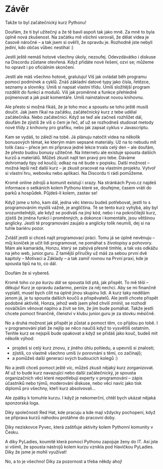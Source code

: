 # Závěr

Takže to byl začátečnický kurz Pythonu!


Doufám, že ti byl užitečný a že tě bavil aspoň tak jako mně.
Za mně to byla úplně nová zkušenost.
Na začátku mě všichni varovali, že dělat videa je časově náročné – a tak jsem si ověřil, že opravdu je.
Rozhodně jste nebyli jediní, kdo občas vůbec nestíhal :)


Jestli ještě nemáš hotové všechny úkoly, nezoufej.
Odevzdávátko i diskuse na Discordu zůstane otevřená.
Když přidáte nové řešení, ozvi se; můžeme ho opravit i po oficiálním skončení.


Jestli ale máš všechno hotové, gratuluju!
Víš jak ovládat běh programu pomocí podmínek a cyklů.
Znáš základní datové typy jako čísla, řetězce, seznamy a slovníky.
Umíš si napsat vlastní třídu.
Umíš složitější program rozdělit do funkcí a modulů.
Víš jak proměnné a funkce přehledně pojmenovat a jak psát komentáře.
Umíš nainstalovat novou knihovnu.


Ale přesto si možná říkáš, že je toho moc a spoustu se toho ještě musíš doučit.
Jak jsem říkal na začátku, začátečnický kurz z tebe udělal začátečníka. Nebo začátečnici.
Když se teď ale začneš rozhlížet dál, doufám že zjistíš že víš o čem je řeč,
ať už se rozhodneš studovat metody nové třídy z knihovny pro grafiku, nebo jak zapsat cyklus v Javascriptu.


Kam se vydáš, to záleží na tobě.
Já plánuju natočit videa na několik bonusových témat, ke kterým mám sepsané materiály.
Už na to nebudu mít tolik času – přece jen mi příprava jedné lekce trvala celý den – ale doufám, že přesto budou bonusy užitečné.
Na Internetu ale existuje spousta dalších kurzů a materiálů.
Můžeš zkusit najít ten pravý pro tebe.
Dáváme dohromady tipy od koučů; odkaz na ně bude v popisku.
Další možnost – možná lepší než další kurz – je zkusit pracovat na vlastním projektu.
Vytvoř si vlastní hru, webovku nebo aplikaci.
Na Discordu ti rádi pomůžeme.


Kromě online zdrojů a komunit existují i srazy.
Na stránkách Pyvo.cz najdeš informace o setkáních kolem Pythonu které se, doufejme, časem vrátí do parků a hospůdek.
Půjdeš-li kolem, zastav se!


Když jsme u toho, kam dál, jedna věc kterou budeš potřebovat, 
jestli to s programováním myslíš vážně, je angličtina.
Té se tento kurz vyhýbá, aby byl srozumitelnější, ale když se podíváš na jiný kód,
nebo i na pokročilejší kurz,
zjistíš že jména funkcí i proměnných, a dokonce i komentáře, jsou většinou anglicky.
Jestli tě programování zaujalo a anglicky tolik neumíš, dej si na tuhle bariéru pozor.


Zvlášť jestli si chceš najít programovací práci.
Tomu já se úplně nevěnuju – můj koníček je učit lidi programovat, ne pomáhat s životopisy a pohovory. 
Mám ale kamaráda, Honzu, který se zabývá přesně tímhle, a tak vás odkážu na jeho web, junior.guru.
Z tamější příručky už máš za sebou první dvě kapitoly – Motivaci a Základy – a tak zamiř rovnou na První praxi,
kde je spousta tipů na to, co dál.

Doufám že si vybereš.


Kromě toho *co po kurzu dál* se spousta lidí ptá, jak přispět.
To mě těší – děkuju!
Kurz je opravdu zadarmo, peníze za něj nechci.
Aby se mi finančně vyplatil, musel bych cílit na úplně jinou skupinu lidí.
A kurz taky nedělám jenom já, je tu spousta dalších koučů a přispěvatelů.
Ale jestli chcete přispět podobné aktivitě, Honza, jehož web jsem před chvílí zmínil,
se rozhodl nováčkům věnovat naplno a živit se tím, že jim bude pomáhat.
Takže jestli chcete pomoct finančně, členství v klubu junior.guru je za stovku měsíčně.


No a druhá možnost jak přispět je zůstat a pomoct těm, co přijdou po tobě.
I v programování platí že nejlíp se něco naučíš když to vysvětlíš ostatním.
Tenhle kurz se nejspíš bude opakovat a když se přidáš jako kouč, budeš mít několik výhod:
- projdeš si celý kurz znovu, z jiného úhlu pohledu, a upevníš si znalosti;
- zjistíš, co vlastně všechno umíš (v porovnání s těmi, co začínají);
- a pomůžeš další generaci svých budoucích kolegů :)


No a jestli chceš pomoct ještě víc, můžeš zkusit nějaký kurz zorganizovat.
Ať už to bude kurz navazující nebo další začátečnický,
je spousta organizačních věcí které nepotřebují experty v programování – zápis
účastníků nebo týmů, moderování diskuse,
nebo věci navíc jako tisk diplomů pro všechny, kteří kurz absolvovali...


Ale zpátky k tomuhle kurzu. I když je nekomerční, chtěl bych ukázat nějaká sponzorská loga.


Díky společnosti Red Hat, kde pracuju a kde mají vždycky pochopení,
když se příprava kurzů náhodou protáhne do pracovní doby.


Díky neziskovce Pyvec, která zaštiťuje aktivity kolem Pythonní komunity v Česku.


A díky PyLadies, koumitě která pomocí Pythonu zapojuje ženy do IT.
Asi jste si všimli, že spousta nástrojů kolem kurzu vznikla pod hlavičkou PyLadies.
Díky že jsme je mohli využívat!


No, a to je všechno!
Díky za pozornost a třeba někdy ahoj! 
